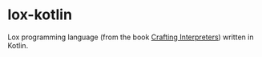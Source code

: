 # lox-kotlin
Lox programming language (from the book [Crafting Interpreters](https://craftinginterpreters.com/)) written in Kotlin.
